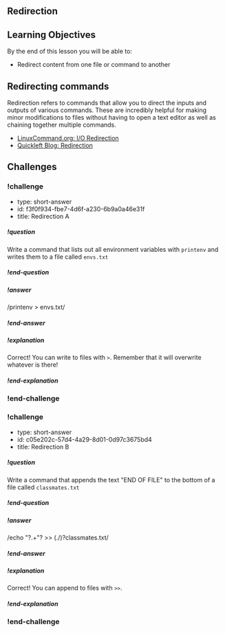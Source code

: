 ## Redirection

## Learning Objectives

By the end of this lesson you will be able to:

* Redirect content from one file or command to another

## Redirecting commands

Redirection refers to commands that allow you to direct the inputs and outputs of various commands. These are incredibly helpful for making minor modifications to files without having to open a text editor as well as chaining together multiple commands.

* [LinuxCommand.org: I/O Redirection](http://linuxcommand.org/lc3_lts0070.php)
* [Quickleft Blog: Redirection](https://quickleft.com/blog/command-line-tutorials-redirection-pipes/)

## Challenges

<!-- Question -->

### !challenge

* type: short-answer
* id: f3f0f934-fbe7-4d6f-a230-6b9a0a46e31f
* title: Redirection A

##### !question

Write a command that lists out all environment variables with `printenv` and writes them to a file called `envs.txt`

##### !end-question

##### !answer

/printenv \> envs\.txt/

##### !end-answer

##### !explanation

Correct! You can write to files with `>`. Remember that it will overwrite whatever is there!

##### !end-explanation

### !end-challenge

<!-- Question -->

### !challenge

* type: short-answer
* id: c05e202c-57d4-4a29-8d01-0d97c3675bd4
* title: Redirection B

##### !question

Write a command that appends the text "END OF FILE" to the bottom of a file called `classmates.txt`

##### !end-question

##### !answer

/echo \"?.+\"? \>\> (\.\/)?classmates.txt/

##### !end-answer

##### !explanation

Correct! You can append to files with `>>`.

##### !end-explanation

### !end-challenge
